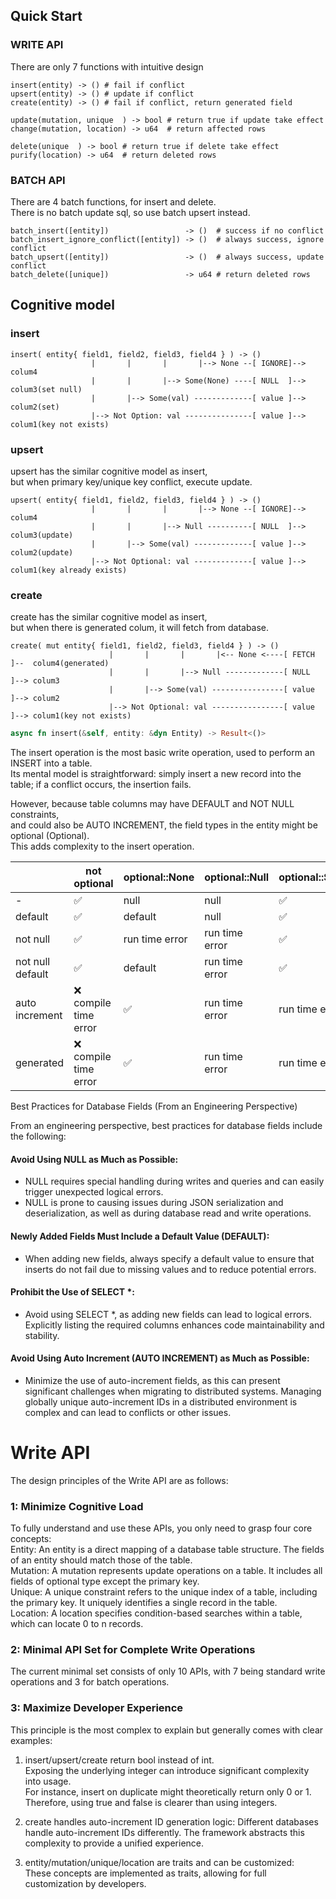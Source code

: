 
## Quick Start

### WRITE API
There are only 7 functions with intuitive design
```
insert(entity) -> () # fail if conflict
upsert(entity) -> () # update if conflict
create(entity) -> () # fail if conflict, return generated field

update(mutation, unique  ) -> bool # return true if update take effect
change(mutation, location) -> u64  # return affected rows

delete(unique  ) -> bool # return true if delete take effect
purify(location) -> u64  # return deleted rows
```

### BATCH API
There are 4 batch functions, for insert and delete.   
There is no batch update sql, so use batch upsert instead. 
```
batch_insert([entity])                 -> ()  # success if no conflict
batch_insert_ignore_conflict([entity]) -> ()  # always success, ignore conflict
batch_upsert([entity])                 -> ()  # always success, update conflict
batch_delete([unique])                 -> u64 # return deleted rows
```

## Cognitive model

### insert
```text
insert( entity{ field1, field2, field3, field4 } ) -> ()
                  |       |       |       |--> None --[ IGNORE]--> colum4
                  |       |       |--> Some(None) ----[ NULL  ]--> colum3(set null)
                  |       |--> Some(val) -------------[ value ]--> colum2(set)
                  |--> Not Option: val ---------------[ value ]--> colum1(key not exists)
```

### upsert
upsert has the similar cognitive model as insert,   
but when primary key/unique key conflict, execute update.
```text
upsert( entity{ field1, field2, field3, field4 } ) -> ()
                  |       |       |       |--> None --[ IGNORE]--> colum4
                  |       |       |--> Null ----------[ NULL  ]--> colum3(update)
                  |       |--> Some(val) -------------[ value ]--> colum2(update)
                  |--> Not Optional: val -------------[ value ]--> colum1(key already exists)
```

### create
create has the similar cognitive model as insert,  
but when there is generated colum, it will fetch from database.
```text
create( mut entity{ field1, field2, field3, field4 } ) -> ()
                      |       |       |       |<-- None <----[ FETCH ]--  colum4(generated)
                      |       |       |--> Null -------------[ NULL  ]--> colum3
                      |       |--> Some(val) ----------------[ value ]--> colum2
                      |--> Not Optional: val ----------------[ value ]--> colum1(key not exists)
```

```rust
async fn insert(&self, entity: &dyn Entity) -> Result<()>
```
The insert operation is the most basic write operation, used to perform an INSERT into a table.   
Its mental model is straightforward: simply insert a new record into the table; if a conflict occurs, the insertion fails.

However, because table columns may have DEFAULT and NOT NULL constraints,   
and could also be AUTO INCREMENT, the field types in the entity might be optional (Optional).   
This adds complexity to the insert operation.

|                  | not optional         | optional::None   | optional::Null | optional::Some  |
|------------------|----------------------|------------------|----------------|-----------------|
| -                | ✅                    | null             | null           | ✅               |
| default          | ✅                    | default          | null           | ✅               |
| not null         | ✅                    | run time error   | run time error | ✅               |
| not null default | ✅                    | default          | run time error | ✅               |
| auto increment   | ❌ compile time error | ✅                | run time error |  run time error |
| generated        | ❌ compile time error | ✅                | run time error |  run time error |

Best Practices for Database Fields (From an Engineering Perspective)

From an engineering perspective, best practices for database fields include the following:

#### Avoid Using NULL as Much as Possible:
* NULL requires special handling during writes and queries and can easily trigger unexpected logical errors.
* NULL is prone to causing issues during JSON serialization and deserialization, as well as during database read and write operations.
#### Newly Added Fields Must Include a Default Value (DEFAULT):
* When adding new fields, always specify a default value to ensure that inserts do not fail due to missing values and to reduce potential errors.
#### Prohibit the Use of SELECT *:
* Avoid using SELECT *, as adding new fields can lead to logical errors. Explicitly listing the required columns enhances code maintainability and stability.
#### Avoid Using Auto Increment (AUTO INCREMENT) as Much as Possible:
* Minimize the use of auto-increment fields, as this can present significant challenges when migrating to distributed systems. Managing globally unique auto-increment IDs in a distributed environment is complex and can lead to conflicts or other issues.



# Write API
The design principles of the Write API are as follows:

### 1: Minimize Cognitive Load
To fully understand and use these APIs, you only need to grasp four core concepts:  
Entity: An entity is a direct mapping of a database table structure. The fields of an entity should match those of the table.  
Mutation: A mutation represents update operations on a table. It includes all fields of optional type except the primary key.  
Unique: A unique constraint refers to the unique index of a table, including the primary key. It uniquely identifies a single record in the table.  
Location: A location specifies condition-based searches within a table, which can locate 0 to n records.
### 2: Minimal API Set for Complete Write Operations
The current minimal set consists of only 10 APIs, with 7 being standard write operations and 3 for batch operations.

### 3: Maximize Developer Experience
This principle is the most complex to explain but generally comes with clear examples:

1. insert/upsert/create return bool instead of int.  
   Exposing the underlying integer can introduce significant complexity into usage.  
   For instance, insert on duplicate might theoretically return only 0 or 1.    
   Therefore, using true and false is clearer than using integers.

2. create handles auto-increment ID generation logic:
   Different databases handle auto-increment IDs differently. The framework abstracts this complexity to provide a unified experience.
3. entity/mutation/unique/location are traits and can be customized:  
   These concepts are implemented as traits, allowing for full customization by developers.

